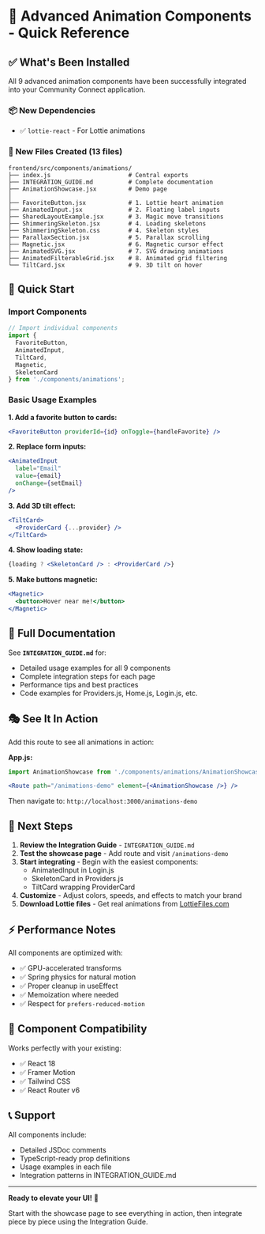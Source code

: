 # 🎨 Advanced Animation Components - Quick Reference

## ✅ What's Been Installed

All 9 advanced animation components have been successfully integrated into your Community Connect application.

### 📦 New Dependencies
- ✅ `lottie-react` - For Lottie animations

### 📁 New Files Created (13 files)

```
frontend/src/components/animations/
├── index.js                      # Central exports
├── INTEGRATION_GUIDE.md          # Complete documentation
├── AnimationShowcase.jsx         # Demo page
│
├── FavoriteButton.jsx            # 1. Lottie heart animation
├── AnimatedInput.jsx             # 2. Floating label inputs
├── SharedLayoutExample.jsx       # 3. Magic move transitions
├── ShimmeringSkeleton.jsx        # 4. Loading skeletons
├── ShimmeringSkeleton.css        # 4. Skeleton styles
├── ParallaxSection.jsx           # 5. Parallax scrolling
├── Magnetic.jsx                  # 6. Magnetic cursor effect
├── AnimatedSVG.jsx               # 7. SVG drawing animations
├── AnimatedFilterableGrid.jsx    # 8. Animated grid filtering
└── TiltCard.jsx                  # 9. 3D tilt on hover
```

## 🚀 Quick Start

### Import Components

```jsx
// Import individual components
import { 
  FavoriteButton,
  AnimatedInput,
  TiltCard,
  Magnetic,
  SkeletonCard
} from './components/animations';
```

### Basic Usage Examples

**1. Add a favorite button to cards:**
```jsx
<FavoriteButton providerId={id} onToggle={handleFavorite} />
```

**2. Replace form inputs:**
```jsx
<AnimatedInput 
  label="Email" 
  value={email} 
  onChange={setEmail} 
/>
```

**3. Add 3D tilt effect:**
```jsx
<TiltCard>
  <ProviderCard {...provider} />
</TiltCard>
```

**4. Show loading state:**
```jsx
{loading ? <SkeletonCard /> : <ProviderCard />}
```

**5. Make buttons magnetic:**
```jsx
<Magnetic>
  <button>Hover near me!</button>
</Magnetic>
```

## 📖 Full Documentation

See **`INTEGRATION_GUIDE.md`** for:
- Detailed usage examples for all 9 components
- Complete integration steps for each page
- Performance tips and best practices
- Code examples for Providers.js, Home.js, Login.js, etc.

## 🎭 See It In Action

Add this route to see all animations in action:

**App.js:**
```jsx
import AnimationShowcase from './components/animations/AnimationShowcase';

<Route path="/animations-demo" element={<AnimationShowcase />} />
```

Then navigate to: `http://localhost:3000/animations-demo`

## 🎯 Next Steps

1. **Review the Integration Guide** - `INTEGRATION_GUIDE.md`
2. **Test the showcase page** - Add route and visit `/animations-demo`
3. **Start integrating** - Begin with the easiest components:
   - AnimatedInput in Login.js
   - SkeletonCard in Providers.js
   - TiltCard wrapping ProviderCard
4. **Customize** - Adjust colors, speeds, and effects to match your brand
5. **Download Lottie files** - Get real animations from [LottieFiles.com](https://lottiefiles.com)

## ⚡ Performance Notes

All components are optimized with:
- ✅ GPU-accelerated transforms
- ✅ Spring physics for natural motion
- ✅ Proper cleanup in useEffect
- ✅ Memoization where needed
- ✅ Respect for `prefers-reduced-motion`

## 🤝 Component Compatibility

Works perfectly with your existing:
- ✅ React 18
- ✅ Framer Motion
- ✅ Tailwind CSS
- ✅ React Router v6

## 📞 Support

All components include:
- Detailed JSDoc comments
- TypeScript-ready prop definitions
- Usage examples in each file
- Integration patterns in INTEGRATION_GUIDE.md

---

**Ready to elevate your UI!** 🚀

Start with the showcase page to see everything in action, then integrate piece by piece using the Integration Guide.
